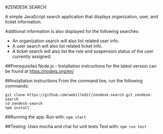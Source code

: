 #ZENDESK SEARCH

A simple JavaScript search application that displays organization, user, and ticket information.

Additional information is also displayed for the following searches:
* An organization search will also list related user info.
* A user search will also list related ticket info.
* A ticket search will also list the role and suspension status of the user currently assigned.

##Prerequisites
Node.js - Installation instructions for the latest version can be found at https://nodejs.org/en/

##Installation instructions
From the command line, run the following commands:
```
git clone https://github.com/wekilledit/zendesk-search.git zendesk-search
cd zendesk-search
npm install
```

##Running the app:
Run with: `npm start`

##Testing:
Uses mocha and chai for unit tests
Test with: `npm run test`
